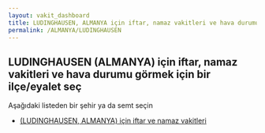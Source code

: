 ```yaml
---
layout: vakit_dashboard
title: LUDINGHAUSEN, ALMANYA için iftar, namaz vakitleri ve hava durumu - ilçe/eyalet seç
permalink: /ALMANYA/LUDINGHAUSEN
---
```


## LUDINGHAUSEN (ALMANYA) için iftar, namaz vakitleri ve hava durumu  görmek için bir ilçe/eyalet seç

Aşağıdaki listeden bir şehir ya da semt seçin

* [ (LUDINGHAUSEN, ALMANYA) için iftar ve namaz vakitleri](/ALMANYA/LUDINGHAUSEN/)

<script type="text/javascript">
  var GLOBAL_COUNTRY = 'ALMANYA';
  var GLOBAL_CITY = 'LUDINGHAUSEN';
  var GLOBAL_STATE = 'LUDINGHAUSEN';
</script>
